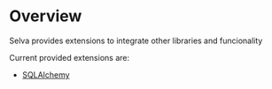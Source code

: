 # Overview

Selva provides extensions to integrate other libraries and funcionality

Current provided extensions are:

- [SQLAlchemy](../extensions/sqlalchemy.md)